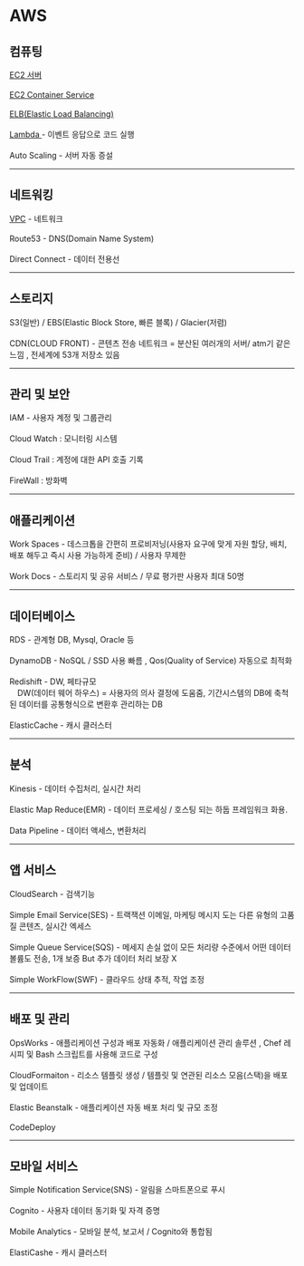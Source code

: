 # AWS

<h2>컴퓨팅</h2>  
<a href="https://github.com/kimTH65/AWS/blob/main/aws/EC2.md">EC2 서버</a>
<br><br><a href="https://github.com/kimTH65/AWS/blob/main/aws/ECS.md">EC2 Container Service </a>
<br><br><a href="https://github.com/kimTH65/AWS/blob/main/aws/ELB.md">ELB(Elastic Load Balancing) </a> 
<br><br><a href="https://aws.amazon.com/ko/lambda/faqs/">Lambda </a>  - 이벤트 응답으로 코드 실행
<br><br>Auto Scaling - 서버 자동 증설

<hr>

<h2>네트워킹</h2>
<a href="https://github.com/kimTH65/AWS/blob/main/aws/VPC.md">VPC</a> - 네트워크
<br><br> Route53 - DNS(Domain Name System)
<br><br> Direct Connect - 데이터 전용선

<hr>

<h2>스토리지</h2>
S3(일반) / EBS(Elastic Block Store, 빠른 블록) / Glacier(저렴) 
<br><br>CDN(CLOUD FRONT) - 콘텐츠 전송 네트워크 = 분산된 여러개의 서버/ atm기 같은 느낌 , 전세계에 53개 저장소 있음

<hr>

<h2>관리 및 보안</h2>
IAM - 사용자 계정 및 그룹관리
<br><br> Cloud Watch : 모니터링 시스템
<br><br> Cloud Trail : 계정에 대한 API 호출 기록
<br><br> FireWall : 방화벽

<hr>

<h2>애플리케이션</h2>
Work Spaces - 데스크톱을 간편히 프로비저닝(사용자 요구에 맞게 자원 할당, 배치, 배포 해두고 즉시 사용 가능하게 준비) / 사용자 무제한
<br><br> Work Docs - 스토리지 및 공유 서비스 / 무료 평가판 사용자 최대 50명

<hr>

<h2>데이터베이스</h2>
RDS - 관계형 DB, Mysql, Oracle 등
<br><br> DynamoDB - NoSQL / SSD 사용 빠름 , Qos(Quality of Service) 자동으로 최적화
<br><br> Redishift - DW, 페타규모
<br>&emsp;DW(데이터 웨어 하우스) = 사용자의 의사 결정에 도움줌, 기간시스템의 DB에 축척된 데이터를 공통형식으로 변환후 관리하는 DB
<br><br> ElasticCache - 캐시 클러스터

<hr>

<h2>분석</h2>
Kinesis - 데이터 수집처리, 실시간 처리
<br><br> Elastic Map Reduce(EMR) - 데이터 프로세싱 / 호스팅 되는 하둡 프레임워크 화용.
<br><br> Data Pipeline - 데이터 액세스, 변환처리

<hr>

<h2>앱 서비스</h2>
CloudSearch - 검색기능
<br><br> Simple Email Service(SES) - 트랙잭션 이메일, 마케팅 메시지 도는 다른 유형의 고품질 콘텐츠, 실시간 엑세스
<br><br> Simple Queue Service(SQS) - 메세지 손실 없이 모든 처리량 수준에서 어떤 데이터 볼륨도 전송, 1개 보증 But 추가 데이터 처리 보장 X
<br><br> Simple WorkFlow(SWF) - 클라우드 상태 추적, 작업 조정

<hr>

<h2>배포 및 관리</h2>
OpsWorks - 애플리케이션 구성과 배포 자동화 / 애플리케이션 관리 솔루션 , Chef 레시피 및 Bash 스크립트를 사용해 코드로 구성
<br><br> CloudFormaiton - 리소스 템플릿 생성 / 템플릿 및 연관된 리소스 모음(스택)을 배포 및 업데이트
<br><br> Elastic Beanstalk - 애플리케이션 자동 배포 처리 및 규모 조정
<br><br> CodeDeploy

<hr>

<h2>모바일 서비스</h2>
Simple Notification Service(SNS) - 알림을 스마트폰으로 푸시
<br><br> Cognito - 사용자 데이터 동기화 및 자격 증명
<br><br> Mobile Analytics - 모바일 분석, 보고서 / Cognito와 통합됨
<br><br> ElastiCashe - 캐시 클러스터



